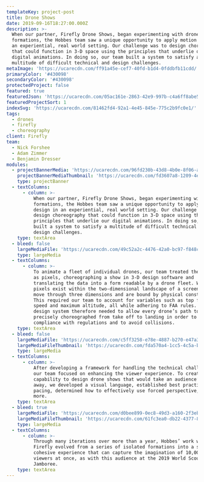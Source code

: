 ```yaml
---
templateKey: project-post
title: Drone Shows
date: 2019-09-16T18:27:00.000Z
description: >-
  When our partner, Firefly Drone Shows, began experimenting with drone
  formations, the Hobbes team saw a unique opportunity to apply motion design in
  an experiential, real world setting. Our challenge was to design choreography
  that could function in 3-D space using the principles that underlie our
  digital animations. In doing so, our team built a system to satisfy a
  multitude of difficult technical and design challenges. 
metaImage: 'https://ucarecdn.com/ff91a45e-cef7-40fd-b1d4-0fddbfb11cdd/'
primaryColor: '#430098'
secondaryColor: '#430098'
protectedProject: false
featured: true
featuredJson: 'https://ucarecdn.com/05ac161e-2863-42e9-997b-c4a6ff8abe54/'
featuredProjectSort: 1
indexSvg: 'https://ucarecdn.com/81462fd4-92a1-4e45-845e-775c2b9fc0e1/'
tags:
  - drones
  - firefly
  - choreography
client: Firefly
team:
  - Nick Forshee
  - Adam Zimmer
  - Benjamin Dresser
modules:
  - projectBannerMedia: 'https://ucarecdn.com/96fd230b-43d8-4b0e-8f06-aeadba5b4fcc/'
    projectBannerMediaThumbnail: 'https://ucarecdn.com/fd3607a8-1209-4e8e-8b62-8bddd5e489bf/'
    type: projectBanner
  - textColumns:
      - column: >-
          When our partner, Firefly Drone Shows, began experimenting with drone
          formations, the Hobbes team saw a unique opportunity to apply motion
          design in an experiential, real world setting. Our challenge was to
          design choreography that could function in 3-D space using the
          principles that underlie our digital animations. In doing so, our team
          built a system to satisfy a multitude of difficult technical and
          design challenges.
    type: textArea
  - bleed: false
    largeMediaFile: 'https://ucarecdn.com/49c52a2c-4476-42a0-bc97-f848c9159f27/'
    type: largeMedia
  - textColumns:
      - column: >-
          To animate a fleet of individual drones, our team treated the drones
          as pixels, choreographing a show in 3-D design software and
          translating the data into a form readable by a drone fleet. Whereas
          pixels exist within the two-dimensional landscape of a screen, drones
          move through three dimensions and are bound by physical constraints.
          This required our team to account for variables such as top flight
          speed and maximum altitude, all while adhering to FAA rules. Our
          design system therefore needed to allow every drone’s path to be
          precisely choreographed from take off to landing in order to maintain
          compliance with regulations and to avoid collisions.
    type: textArea
  - bleed: false
    largeMediaFile: 'https://ucarecdn.com/c5ff3258-e78e-4887-b270-e47a31be1096/'
    largeMediaFileThumbnail: 'https://ucarecdn.com/fda570a4-1cc5-4c5a-bfb0-d58ffa9b22c3/'
    type: largeMedia
  - textColumns:
      - column: >-
          After developing a framework for handling the technical challenges,
          our team focused on enhancing the viewer experience. To create the
          capability to design drone shows that would take an audience’s breath
          away, we developed a visual language, established best practices for
          pacing, determined how to effectively use forced perspective, and
          more.
    type: textArea
  - bleed: true
    largeMediaFile: 'https://ucarecdn.com/d0bee899-0ec8-49d3-a160-2f3eb56b43e1/'
    largeMediaFileThumbnail: 'https://ucarecdn.com/61fc3ea0-db22-4377-8bd1-51e54bfa250c/'
    type: largeMedia
  - textColumns:
      - column: >-
          Through many iterations over more than a year, Hobbes’ work with
          Firefly evolved from a series of isolated formations into a single,
          cohesive experience that can capture the imagination of 10,000+
          viewers at once, as with this audience at the 2019 World Scout
          Jamboree.
    type: textArea
---
```


